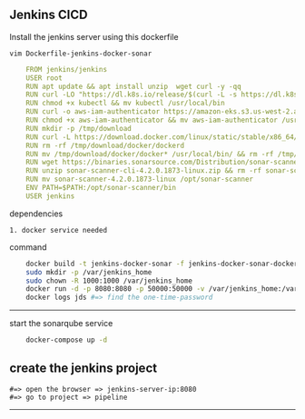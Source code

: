 Jenkins CICD 
---------

Install the jenkins server using this dockerfile

    vim Dockerfile-jenkins-docker-sonar

```yml
    FROM jenkins/jenkins
    USER root
    RUN apt update && apt install unzip  wget curl -y -qq
    RUN curl -LO "https://dl.k8s.io/release/$(curl -L -s https://dl.k8s.io/release/stable.txt)/bin/linux/amd64/kubectl"
    RUN chmod +x kubectl && mv kubectl /usr/local/bin
    RUN curl -o aws-iam-authenticator https://amazon-eks.s3.us-west-2.amazonaws.com/1.19.6/2021-01-05/bin/linux/amd64/aws-iam-authenticator
    RUN chmod +x aws-iam-authenticator && mv aws-iam-authenticator /usr/local/bin
    RUN mkdir -p /tmp/download 
    RUN curl -L https://download.docker.com/linux/static/stable/x86_64/docker-19.03.9.tgz | tar -xz -C /tmp/download 
    RUN rm -rf /tmp/download/docker/dockerd 
    RUN mv /tmp/download/docker/docker* /usr/local/bin/ && rm -rf /tmp/download && groupadd -g 999 docker && usermod -aG docker jenkins
    RUN wget https://binaries.sonarsource.com/Distribution/sonar-scanner-cli/sonar-scanner-cli-4.2.0.1873-linux.zip
    RUN unzip sonar-scanner-cli-4.2.0.1873-linux.zip && rm -rf sonar-scanner-cli-4.2.0.1873-linux.zip
    RUN mv sonar-scanner-4.2.0.1873-linux /opt/sonar-scanner
    ENV PATH=$PATH:/opt/sonar-scanner/bin
    USER jenkins
```
dependencies

    1. docker service needed

command

```sh
    docker build -t jenkins-docker-sonar -f jenkins-docker-sonar-dockerfile .
    sudo mkdir -p /var/jenkins_home
    sudo chown -R 1000:1000 /var/jenkins_home
    docker run -d -p 8080:8080 -p 50000:50000 -v /var/jenkins_home:/var/jenkins_home -v /var/run/docker.sock:/var/run/docker.sock --name jds jenkins-docker-sonar
    docker logs jds #=> find the one-time-password
```
---------

start the sonarqube service

```sh
    docker-compose up -d
```


create the jenkins project
-----------
   
    #=> open the browser => jenkins-server-ip:8080
    #=> go to project => pipeline   
-----------

